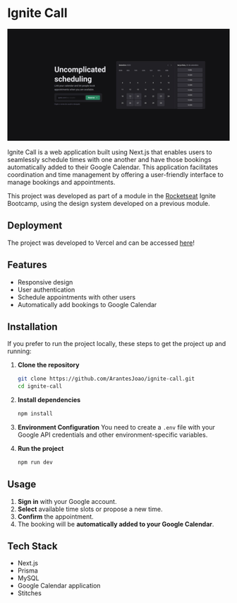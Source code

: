 # Ignite Call


![NextSchedular Logo](.github/app-preview.png)

Ignite Call is a web application built using Next.js that enables users to seamlessly schedule times with one another and have those bookings automatically added to their Google Calendar. This application facilitates coordination and time management by offering a user-friendly interface to manage bookings and appointments.

This project was developed as part of a module in the [Rocketseat](https://www.rocketseat.com.br) Ignite Bootcamp, using the design system developed on a previous module.

## Deployment

The project was developed to Vercel and can be accessed [here](https://ignite-call-psi-peach.vercel.app)!

## Features

- Responsive design
- User authentication
- Schedule appointments with other users
- Automatically add bookings to Google Calendar

## Installation

If you prefer to run the project locally, these steps to get the project up and running:

1. **Clone the repository**
   ```bash
   git clone https://github.com/ArantesJoao/ignite-call.git
   cd ignite-call
    ```

2. **Install dependencies**
    ```bash
    npm install
    ```

3. **Environment Configuration**
You need to create a `.env` file with your Google API credentials and other environment-specific variables.

4. **Run the project**
    ```bash
    npm run dev
    ```

## Usage

1. **Sign in** with your Google account.
2. **Select** available time slots or propose a new time.
3. **Confirm** the appointment.
4. The booking will be **automatically added to your Google Calendar**.

## Tech Stack

- Next.js
- Prisma
- MySQL
- Google Calendar application
- Stitches
